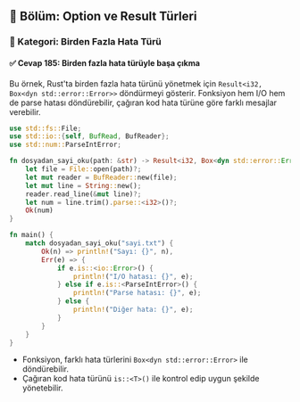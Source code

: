 ## 📘 Bölüm: Option ve Result Türleri  
### 🔹 Kategori: Birden Fazla Hata Türü  
#### ✅ Cevap 185: Birden fazla hata türüyle başa çıkma

Bu örnek, Rust'ta birden fazla hata türünü yönetmek için `Result<i32, Box<dyn std::error::Error>>` döndürmeyi gösterir. Fonksiyon hem I/O hem de parse hatası döndürebilir, çağıran kod hata türüne göre farklı mesajlar verebilir.

```rust
use std::fs::File;
use std::io::{self, BufRead, BufReader};
use std::num::ParseIntError;

fn dosyadan_sayi_oku(path: &str) -> Result<i32, Box<dyn std::error::Error>> {
    let file = File::open(path)?;
    let mut reader = BufReader::new(file);
    let mut line = String::new();
    reader.read_line(&mut line)?;
    let num = line.trim().parse::<i32>()?;
    Ok(num)
}

fn main() {
    match dosyadan_sayi_oku("sayi.txt") {
        Ok(n) => println!("Sayı: {}", n),
        Err(e) => {
            if e.is::<io::Error>() {
                println!("I/O hatası: {}", e);
            } else if e.is::<ParseIntError>() {
                println!("Parse hatası: {}", e);
            } else {
                println!("Diğer hata: {}", e);
            }
        }
    }
}
```

- Fonksiyon, farklı hata türlerini `Box<dyn std::error::Error>` ile döndürebilir.
- Çağıran kod hata türünü `is::<T>()` ile kontrol edip uygun şekilde yönetebilir.
